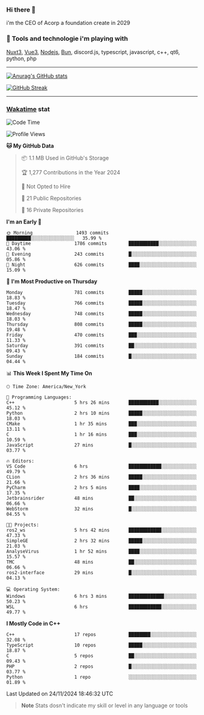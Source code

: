 ### Hi there 👋

i'm the CEO of Acorp a foundation create in 2029  

### 🧰 Tools and technologie i'm playing with

[Nuxt3](https://nuxt.com), [Vue3](https://vuejs.org/), [Nodejs](https://nodejs.org), [Bun](https://bun.sh/), discord.js, typescript, javascript, c++, qt6, python, php

---

[![Anurag's GitHub stats](https://github-readme-stats.vercel.app/api?username=ackimixs&show_icons=true&theme=github_dark&count_private=true)](https://www.ackimixs.xyz)

[![GitHub Streak](https://github-readme-streak-stats.herokuapp.com?user=Ackimixs&theme=github-dark-blue&date_format=j%20M%5B%20Y%5D&mode=weekly)](https://git.io/streak-stats)

---
 
 ### [Wakatime](https://wakatime.com/) stat

<!--START_SECTION:waka-->
![Code Time](http://img.shields.io/badge/Code%20Time-1%2C343%20hrs%2013%20mins-blue)

![Profile Views](http://img.shields.io/badge/Profile%20Views-0-blue)

**🐱 My GitHub Data** 

> 📦 1.1 MB Used in GitHub's Storage 
 > 
> 🏆 1,277 Contributions in the Year 2024
 > 
> 🚫 Not Opted to Hire
 > 
> 📜 21 Public Repositories 
 > 
> 🔑 16 Private Repositories 
 > 
**I'm an Early 🐤** 

```text
🌞 Morning                1493 commits        █████████░░░░░░░░░░░░░░░░   35.99 % 
🌆 Daytime                1786 commits        ███████████░░░░░░░░░░░░░░   43.06 % 
🌃 Evening                243 commits         █░░░░░░░░░░░░░░░░░░░░░░░░   05.86 % 
🌙 Night                  626 commits         ████░░░░░░░░░░░░░░░░░░░░░   15.09 % 
```
📅 **I'm Most Productive on Thursday** 

```text
Monday                   781 commits         █████░░░░░░░░░░░░░░░░░░░░   18.83 % 
Tuesday                  766 commits         █████░░░░░░░░░░░░░░░░░░░░   18.47 % 
Wednesday                748 commits         █████░░░░░░░░░░░░░░░░░░░░   18.03 % 
Thursday                 808 commits         █████░░░░░░░░░░░░░░░░░░░░   19.48 % 
Friday                   470 commits         ███░░░░░░░░░░░░░░░░░░░░░░   11.33 % 
Saturday                 391 commits         ██░░░░░░░░░░░░░░░░░░░░░░░   09.43 % 
Sunday                   184 commits         █░░░░░░░░░░░░░░░░░░░░░░░░   04.44 % 
```


📊 **This Week I Spent My Time On** 

```text
🕑︎ Time Zone: America/New_York

💬 Programming Languages: 
C++                      5 hrs 26 mins       ███████████░░░░░░░░░░░░░░   45.12 % 
Python                   2 hrs 10 mins       █████░░░░░░░░░░░░░░░░░░░░   18.03 % 
CMake                    1 hr 35 mins        ███░░░░░░░░░░░░░░░░░░░░░░   13.11 % 
C                        1 hr 16 mins        ███░░░░░░░░░░░░░░░░░░░░░░   10.59 % 
JavaScript               27 mins             █░░░░░░░░░░░░░░░░░░░░░░░░   03.77 % 

🔥 Editors: 
VS Code                  6 hrs               ████████████░░░░░░░░░░░░░   49.79 % 
CLion                    2 hrs 36 mins       █████░░░░░░░░░░░░░░░░░░░░   21.66 % 
PyCharm                  2 hrs 5 mins        ████░░░░░░░░░░░░░░░░░░░░░   17.35 % 
Jetbrainsrider           48 mins             ██░░░░░░░░░░░░░░░░░░░░░░░   06.66 % 
WebStorm                 32 mins             █░░░░░░░░░░░░░░░░░░░░░░░░   04.55 % 

🐱‍💻 Projects: 
ros2_ws                  5 hrs 42 mins       ████████████░░░░░░░░░░░░░   47.33 % 
SimpleGE                 2 hrs 32 mins       █████░░░░░░░░░░░░░░░░░░░░   21.03 % 
AnalyseVirus             1 hr 52 mins        ████░░░░░░░░░░░░░░░░░░░░░   15.57 % 
TMC                      48 mins             ██░░░░░░░░░░░░░░░░░░░░░░░   06.66 % 
ros2-interface           29 mins             █░░░░░░░░░░░░░░░░░░░░░░░░   04.13 % 

💻 Operating System: 
Windows                  6 hrs 3 mins        █████████████░░░░░░░░░░░░   50.23 % 
WSL                      6 hrs               ████████████░░░░░░░░░░░░░   49.77 % 
```

**I Mostly Code in C++** 

```text
C++                      17 repos            ████████░░░░░░░░░░░░░░░░░   32.08 % 
TypeScript               10 repos            █████░░░░░░░░░░░░░░░░░░░░   18.87 % 
C                        5 repos             ██░░░░░░░░░░░░░░░░░░░░░░░   09.43 % 
PHP                      2 repos             █░░░░░░░░░░░░░░░░░░░░░░░░   03.77 % 
Python                   1 repo              ░░░░░░░░░░░░░░░░░░░░░░░░░   01.89 % 
```




 Last Updated on 24/11/2024 18:46:32 UTC
<!--END_SECTION:waka-->

> **Note**
> Stats dosn't indicate my skill or level in any language or tools
